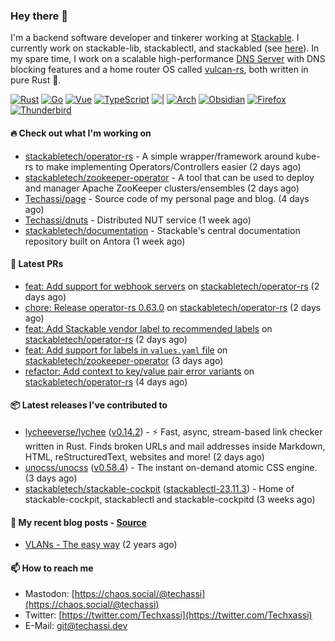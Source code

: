 ### Hey there 👋

I'm a backend software developer and tinkerer working at [Stackable][stackable]. I currently work on
stackable-lib, stackablectl, and stackabled (see [here][stackable-work]). In my spare time, I work on
a scalable high-performance [DNS Server][portal] with DNS blocking features and a home router OS
called [vulcan-rs][vulcan], both written in pure Rust 🦀.

[stackable-work]: https://github.com/stackabletech/stackable
[stackable]: https://github.com/stackabletech
[portal]: https://github.com/portal-rs/portal
[vulcan]: https://github.com/vulcan-rs

[![Rust](https://img.shields.io/badge/-Rust-141414?style=flat&logo=rust&logoColor=%23f97f39)](https://www.rust-lang.org/)
[![Go](https://img.shields.io/badge/-Go-141414?style=flat&logo=go&logoColor=%23f97f39)](https://go.dev/)
[![Vue](https://img.shields.io/badge/-Vue-141414?style=flat&logo=vuedotjs&logoColor=%23f97f39)](https://vuejs.org/)
[![TypeScript](https://img.shields.io/badge/-TypeScript-141414?style=flat&logo=typescript&logoColor=%23f97f39)](https://www.typescriptlang.org/)
![|](https://img.shields.io/badge/-%7C-141414?style=flat&logoColor=%23f97f39)
[![Arch](https://img.shields.io/badge/-Arch-141414?style=flat&logo=archlinux&logoColor=%23f97f39)](https://archlinux.org/)
[![Obsidian](https://img.shields.io/badge/-Obsidian-141414?style=flat&logo=obsidian&logoColor=%23f97f39)](https://obsidian.md/)
[![Firefox](https://img.shields.io/badge/-Firefox-141414?style=flat&logo=firefox&logoColor=%23f97f39)](https://www.mozilla.org/en-US/firefox/new/)
[![Thunderbird](https://img.shields.io/badge/-Thunderbird-141414?style=flat&logo=thunderbird&logoColor=%23f97f39)](https://www.thunderbird.net/en-US/)

#### 🔥 Check out what I'm working on


- [stackabletech/operator-rs](https://github.com/stackabletech/operator-rs) - A simple wrapper/framework around kube-rs to make implementing Operators/Controllers easier (2 days ago)
- [stackabletech/zookeeper-operator](https://github.com/stackabletech/zookeeper-operator) - A tool that can be used to deploy and manager Apache ZooKeeper clusters/ensembles (2 days ago)
- [Techassi/page](https://github.com/Techassi/page) - Source code of my personal page and blog. (4 days ago)
- [Techassi/dnuts](https://github.com/Techassi/dnuts) - Distributed NUT service (1 week ago)
- [stackabletech/documentation](https://github.com/stackabletech/documentation) - Stackable&#39;s central documentation repository built on Antora (1 week ago)

#### 🧪 Latest PRs


- [feat: Add support for webhook servers](https://github.com/stackabletech/operator-rs/pull/730) on [stackabletech/operator-rs](https://github.com/stackabletech/operator-rs) (2 days ago)
- [chore: Release operator-rs 0.63.0](https://github.com/stackabletech/operator-rs/pull/729) on [stackabletech/operator-rs](https://github.com/stackabletech/operator-rs) (2 days ago)
- [feat: Add Stackable vendor label to recommended labels](https://github.com/stackabletech/operator-rs/pull/728) on [stackabletech/operator-rs](https://github.com/stackabletech/operator-rs) (2 days ago)
- [feat: Add support for labels in `values.yaml` file](https://github.com/stackabletech/zookeeper-operator/pull/763) on [stackabletech/zookeeper-operator](https://github.com/stackabletech/zookeeper-operator) (3 days ago)
- [refactor: Add context to key/value pair error variants](https://github.com/stackabletech/operator-rs/pull/726) on [stackabletech/operator-rs](https://github.com/stackabletech/operator-rs) (4 days ago)

#### 📦 Latest releases I've contributed to


- [lycheeverse/lychee](https://github.com/lycheeverse/lychee/releases/tag/v0.14.2) ([v0.14.2](https://github.com/lycheeverse/lychee/releases/tag/v0.14.2)) - ⚡ Fast, async, stream-based link checker written in Rust. Finds broken URLs and mail addresses inside Markdown, HTML, reStructuredText, websites and more! (2 days ago)
- [unocss/unocss](https://github.com/unocss/unocss/releases/tag/v0.58.4) ([v0.58.4](https://github.com/unocss/unocss/releases/tag/v0.58.4)) - The instant on-demand atomic CSS engine. (3 days ago)
- [stackabletech/stackable-cockpit](https://github.com/stackabletech/stackable-cockpit/releases/tag/stackablectl-23.11.3) ([stackablectl-23.11.3](https://github.com/stackabletech/stackable-cockpit/releases/tag/stackablectl-23.11.3)) - Home of stackable-cockpit, stackablectl and stackable-cockpitd (3 weeks ago)

#### 📜 My recent blog posts - [Source](https://github.com/Techassi/page)


- [VLANs - The easy way](https://techassi.dev/posts/vlans-the-easy-way/) (2 years ago)

#### 📫 How to reach me

- Mastodon: [https://chaos.social/@techassi](https://chaos.social/@techassi)
- Twitter: [https://twitter.com/Techxassi](https://twitter.com/Techxassi)
- E-Mail: git@techassi.dev
